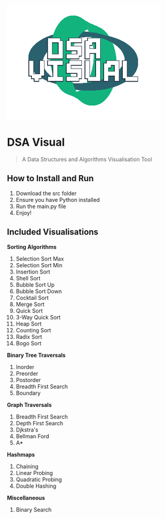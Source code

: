 ![DSA Visual Logo](src/assets/logo.png)
# DSA Visual
> A Data Structures and Algorithms Visualisation Tool

## How to Install and Run
1. Download the src folder
2. Ensure you have Python installed
3. Run the main.py file
4. Enjoy!

## Included Visualisations

**Sorting Algorithms**
1. Selection Sort Max
2. Selection Sort Min
3. Insertion Sort
4. Shell Sort
5. Bubble Sort Up
6. Bubble Sort Down
7. Cocktail Sort    
8. Merge Sort
9. Quick Sort
10. 3-Way Quick Sort
11. Heap Sort
12. Counting Sort
13. Radix Sort
14. Bogo Sort

**Binary Tree Traversals**
1. Inorder
2. Preorder
3. Postorder
4. Breadth First Search
5. Boundary

**Graph Traversals**
1. Breadth First Search
2. Depth First Search
3. Djkstra's
4. Bellman Ford
5. A*

**Hashmaps**
1. Chaining
2. Linear Probing
3. Quadratic Probing
4. Double Hashing

**Miscellaneous**
1. Binary Search
